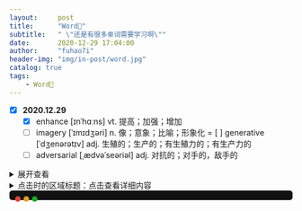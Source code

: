 ```yaml
---
layout:     post
title:      "Word📖"
subtitle:   " \"还是有很多单词需要学习啊\""
date:       2020-12-29 17:04:00
author:     "fuhao7i"
header-img: "img/in-post/word.jpg"
catalog: true
tags:
    - Word📖
---
```


- [x] **2020.12.29**
    - [x] enhance [ɪnˈhɑːns] vt. 提高；加强；增加
    - [ ] imagery [ˈɪmɪdʒəri] n. 像；意象；比喻；形象化
    = [ ] generative [ˈdʒenərətɪv] adj. 生殖的；生产的；有生殖力的；有生产力的
    - [ ] adversarial [ˌædvəˈseəriəl] adj. 对抗的；对手的，敌手的

<details>
<summary>展开查看</summary>
<pre><code>
System.out.println("Hello to see U!");
</code></pre>
</details>

<details>
  <summary>点击时的区域标题：点击查看详细内容</summary>
  <p> - 测试 测试测试</p>
  <pre><code>  title，value，callBack可以缺省  </code>  </pre>
</details>

<style>
    .mac {
        width:10px;
        height:10px;
        border-radius:5px;
        float:left;
        margin:10px 0 0 5px;
    }
    .b1 {
        background:#E0443E;
        margin-left: 10px;
    }
    .b2 { background:#DEA123; }
    .b3 { background:#1AAB29; }
    .warpper{
        background:#121212;
        border-radius:5px;
        width:100%;
    }
</style>

<div class="warpper">
    <div class="mac b1"></div>
    <div class="mac b2"></div>
    <div class="mac b3"></div>
<div>
<br>